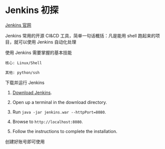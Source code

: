 # Jenkins 初探

[Jenkins 官网](https://www.jenkins.io/)

Jenkins 常用的开源 CI&CD 工具，简单一句话概括：凡是能用 shell 跑起来的项目，就可以使用 Jenkins 自动化处理

使用 Jenkins 需要掌握的基本技能

```
核心: Linux/Shell

其他: python/ssh
```

下载并运行 Jenkins

1. [Download Jenkins](http://mirrors.jenkins.io/war-stable/latest/jenkins.war).

2. Open up a terminal in the download directory.

3. Run `java -jar jenkins.war --httpPort=8080`.

4. Browse to `http://localhost:8080`.

5. Follow the instructions to complete the installation.


创建好账号即可使用